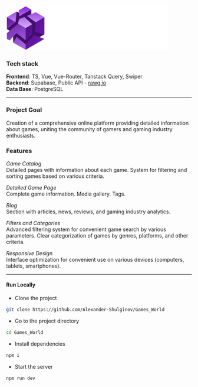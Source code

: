 ![Logo](./src/assets/img/main_logo.svg)

### Tech stack

**Frontend**: TS, Vue, Vue-Router, Tanstack Query, Swiper  
**Backend**: Supabase, Public API - [rawg.io](https://rawg.io/apidocs)  
**Data Base**: PostgreSQL

---

### Project Goal

Creation of a comprehensive online platform providing detailed information about games, uniting the community of gamers and gaming industry enthusiasts.

### Features

*Game Catalog*  
Detailed pages with information about each game.
System for filtering and sorting games based on various criteria.

*Detailed Game Page*  
Complete game information.
Media gallery.
Tags.

*Blog*  
Section with articles, news, reviews, and gaming industry analytics.

*Filters and Categories*  
Advanced filtering system for convenient game search by various parameters.
Clear categorization of games by genres, platforms, and other criteria.

*Responsive Design*  
Interface optimization for convenient use on various devices (computers, tablets, smartphones).

---

#### Run Locally

-   Clone the project

```bash
git clone https://github.com/Alexander-Shulginov/Games_World
```

-   Go to the project directory

```bash
cd Games_World
```

-   Install dependencies

```bash
npm i
```

-   Start the server

```bash
npm run dev
```

